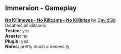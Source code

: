## Immersion - Gameplay
**[No Killmoves - No Killcams - No Killbites](https://www.nexusmods.com/skyrim/mods/35362)** 
by [DavidSid](https://www.nexusmods.com/users/6457819)  
Disables all killcams.  
	**Tested:** yes  
	**Assets:** no  
	**Plugin:** yes  
	**Notes:** pretty much a necessity  
  
